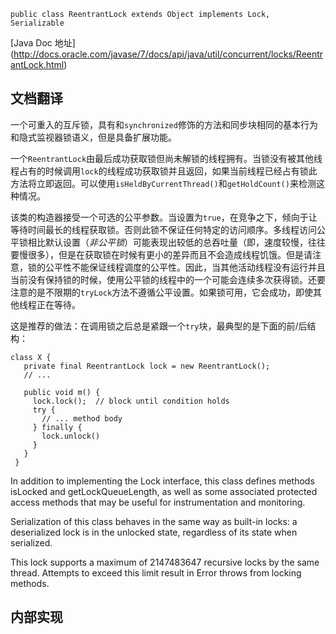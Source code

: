     public class ReentrantLock extends Object implements Lock, Serializable
	
[Java Doc 地址] (http://docs.oracle.com/javase/7/docs/api/java/util/concurrent/locks/ReentrantLock.html)

## 文档翻译

一个可重入的互斥锁，具有和`synchronized`修饰的方法和同步块相同的基本行为和隐式监视器锁语义，但是具备扩展功能。

一个`ReentrantLock`由最后成功获取锁但尚未解锁的线程拥有。当锁没有被其他线程占有的时候调用`lock`的线程成功获取锁并且返回，如果当前线程已经占有锁此方法将立即返回。可以使用`isHeldByCurrentThread()`和`getHoldCount()`来检测这种情况。

该类的构造器接受一个可选的公平参数。当设置为`true`，在竞争之下，倾向于让等待时间最长的线程获取锁。否则此锁不保证任何特定的访问顺序。多线程访问公平锁相比默认设置（_非公平锁_）可能表现出较低的总吞吐量（即，速度较慢，往往要慢很多），但是在获取锁在时候有更小的差异而且不会造成线程饥饿。但是请注意，锁的公平性不能保证线程调度的公平性。因此，当其他活动线程没有运行并且当前没有保持锁的时候，使用公平锁的线程中的一个可能会连续多次获得锁。还要注意的是不限期的`tryLock`方法不遵循公平设置。如果锁可用，它会成功，即使其他线程正在等待。


这是推荐的做法：在调用锁之后总是紧跟一个`try`块，最典型的是下面的前/后结构：

    class X {
	   private final ReentrantLock lock = new ReentrantLock();
	   // ...

	   public void m() {
		 lock.lock();  // block until condition holds
		 try {
		   // ... method body
		 } finally {
		   lock.unlock()
		 }
	   }
	 }
	 
In addition to implementing the Lock interface, this class defines methods isLocked and getLockQueueLength, as well as some associated protected access methods that may be useful for instrumentation and monitoring.

Serialization of this class behaves in the same way as built-in locks: a deserialized lock is in the unlocked state, regardless of its state when serialized.

This lock supports a maximum of 2147483647 recursive locks by the same thread. Attempts to exceed this limit result in Error throws from locking methods.

## 内部实现
